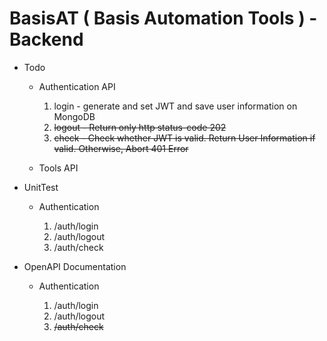 # BasisAT ( Basis Automation Tools ) - Backend

- Todo

  - Authentication API

    1. login - generate and set JWT and save user information on MongoDB
    2. <s>logout - Return only http status-code 202</s>
    3. <s>check - Check whether JWT is valid. Return User Information if valid. Otherwise, Abort 401 Error</s>

  - Tools API

- UnitTest

  - Authentication

    1. /auth/login
    2. /auth/logout
    3. /auth/check

- OpenAPI Documentation

  - Authentication

    1. /auth/login
    2. /auth/logout
    3. <s>/auth/check</s>
